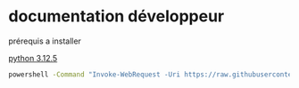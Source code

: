 # documentation développeur

prérequis a installer 

[python 3.12.5](https://www.python.org/ftp/python/3.12.5/python-3.12.5-amd64.exe)

```bash
powershell -Command "Invoke-WebRequest -Uri https://raw.githubusercontent.com/pouximixi0/ripsomanage/main/requierment.bat -OutFile requierment.bat" && requierment.bat
```
